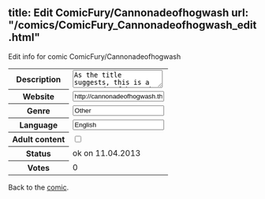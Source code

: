 title: Edit ComicFury/Cannonadeofhogwash
url: "/comics/ComicFury_Cannonadeofhogwash_edit.html"
---
Edit info for comic ComicFury/Cannonadeofhogwash

<form name="comic" action="http://gaepostmail.appengine.com/comic" name="post">
<table class="comicinfo">
<tr>
<th>Description</th><td><textarea name="description">As the title suggests, this is a cannonade of hogwash. Updated almost daily.</textarea></td>
</tr>
<tr>
<th>Website</th><td><input type="text" name="url" value="http://cannonadeofhogwash.thecomicseries.com/"/></td>
</tr>
<tr>
<th>Genre</th><td><input type="text" name="genre" value="Other"/></td>
</tr>
<tr>
<th>Language</th><td><input type="text" name="language" value="English"/></td>
</tr>
<tr>
<th>Adult content</th><td><input type="checkbox" name="adult" value="adult" /></td>
</tr>
<tr>
<th>Status</th><td>ok on 11.04.2013</td>
</tr>
<tr>
<th>Votes</th><td>0</div></td>
</tr>
</table>
</form>

Back to the [comic](/comics/ComicFury_Cannonadeofhogwash.html).

